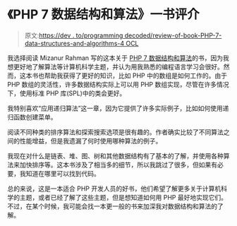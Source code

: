 # 《PHP 7 数据结构和算法》一书评介

> 原文:[https://dev . to/programming decoded/review-of-book-PHP-7-data-structures-and-algorithms-4 OCL](https://dev.to/programmingdecoded/review-of-book-php-7-data-structures-and-algorithms-4ocl)

我选择阅读 Mizanur Rahman 写的这本关于 [PHP 7 数据结构和算法](https://www.packtpub.com/application-development/php-7-data-structures-and-algorithms)的书，因为我想更好地了解算法等计算机科学主题，并认为用我熟悉的编程语言学习会很好。然而，这本书也帮助我获得了更好的知识，比如 PHP 中的数组是如何工作的。由于 PHP 数组的灵活性，许多数据结构实际上可以用 PHP 数组实现，尽管在许多情况下，使用标准 PHP 库(SPL)中的类会更好。

我特别喜欢“应用递归算法”这一章，因为它提供了许多实际例子，比如如何使用递归函数创建菜单。

阅读不同种类的排序算法和探索搜索选项是很有趣的。作者确实比较了不同算法之间的性能增益，但是我遗漏了何时使用哪种算法的例子。

我现在对什么是链表、堆、图、树和其他数据结构有了基本的了解，并使用各种算法来加快排序等。这本书涉及了相当多的细节，所以我跳过了很多，但如果有必要，我知道在哪里可以找到代码。

总的来说，这是一本适合 PHP 开发人员的好书，他们希望了解更多关于计算机科学的主题，或者已经了解了这些主题，但是想知道如何用 PHP 最好地实现它们。不过，在某个时候，我可能会找一本更一般的书来加深我对数据结构和算法的了解。